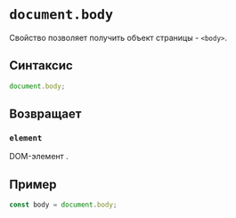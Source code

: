 # `document.body`

Свойство позволяет получить объект страницы - `<body>`.

## Синтаксис

```js
document.body;
```

## Возвращает

### `element`

DOM-элемент <body>.

## Пример

```js
const body = document.body;
```
